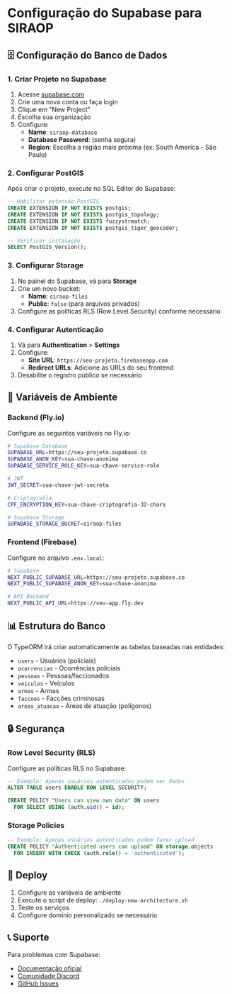 # Configuração do Supabase para SIRAOP

## 🗄️ Configuração do Banco de Dados

### 1. Criar Projeto no Supabase

1. Acesse [supabase.com](https://supabase.com)
2. Crie uma nova conta ou faça login
3. Clique em "New Project"
4. Escolha sua organização
5. Configure:
   - **Name**: `siraop-database`
   - **Database Password**: (senha segura)
   - **Region**: Escolha a região mais próxima (ex: South America - São Paulo)

### 2. Configurar PostGIS

Após criar o projeto, execute no SQL Editor do Supabase:

```sql
-- Habilitar extensão PostGIS
CREATE EXTENSION IF NOT EXISTS postgis;
CREATE EXTENSION IF NOT EXISTS postgis_topology;
CREATE EXTENSION IF NOT EXISTS fuzzystrmatch;
CREATE EXTENSION IF NOT EXISTS postgis_tiger_geocoder;

-- Verificar instalação
SELECT PostGIS_Version();
```

### 3. Configurar Storage

1. No painel do Supabase, vá para **Storage**
2. Crie um novo bucket:
   - **Name**: `siraop-files`
   - **Public**: `false` (para arquivos privados)
3. Configure as políticas RLS (Row Level Security) conforme necessário

### 4. Configurar Autenticação

1. Vá para **Authentication** > **Settings**
2. Configure:
   - **Site URL**: `https://seu-projeto.firebaseapp.com`
   - **Redirect URLs**: Adicione as URLs do seu frontend
3. Desabilite o registro público se necessário

## 🔧 Variáveis de Ambiente

### Backend (Fly.io)

Configure as seguintes variáveis no Fly.io:

```bash
# Supabase Database
SUPABASE_URL=https://seu-projeto.supabase.co
SUPABASE_ANON_KEY=sua-chave-anonima
SUPABASE_SERVICE_ROLE_KEY=sua-chave-service-role

# JWT
JWT_SECRET=sua-chave-jwt-secreta

# Criptografia
CPF_ENCRYPTION_KEY=sua-chave-criptografia-32-chars

# Supabase Storage
SUPABASE_STORAGE_BUCKET=siraop-files
```

### Frontend (Firebase)

Configure no arquivo `.env.local`:

```bash
# Supabase
NEXT_PUBLIC_SUPABASE_URL=https://seu-projeto.supabase.co
NEXT_PUBLIC_SUPABASE_ANON_KEY=sua-chave-anonima

# API Backend
NEXT_PUBLIC_API_URL=https://seu-app.fly.dev
```

## 📊 Estrutura do Banco

O TypeORM irá criar automaticamente as tabelas baseadas nas entidades:

- `users` - Usuários (policiais)
- `ocorrencias` - Ocorrências policiais
- `pessoas` - Pessoas/faccionados
- `veiculos` - Veículos
- `armas` - Armas
- `faccoes` - Facções criminosas
- `areas_atuacao` - Áreas de atuação (polígonos)

## 🔒 Segurança

### Row Level Security (RLS)

Configure as políticas RLS no Supabase:

```sql
-- Exemplo: Apenas usuários autenticados podem ver dados
ALTER TABLE users ENABLE ROW LEVEL SECURITY;

CREATE POLICY "Users can view own data" ON users
  FOR SELECT USING (auth.uid() = id);
```

### Storage Policies

```sql
-- Exemplo: Apenas usuários autenticados podem fazer upload
CREATE POLICY "Authenticated users can upload" ON storage.objects
  FOR INSERT WITH CHECK (auth.role() = 'authenticated');
```

## 🚀 Deploy

1. Configure as variáveis de ambiente
2. Execute o script de deploy: `./deploy-new-architecture.sh`
3. Teste os serviços
4. Configure domínio personalizado se necessário

## 📞 Suporte

Para problemas com Supabase:
- [Documentação oficial](https://supabase.com/docs)
- [Comunidade Discord](https://discord.supabase.com)
- [GitHub Issues](https://github.com/supabase/supabase/issues)

